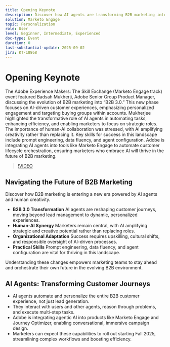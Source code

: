```yaml
---
title: Opening Keynote
description: Discover how AI agents are transforming B2B marketing into B2B 3.0. Learn strategies to boost efficiency, personalization, and customer journeys with Marketo Engage.
solution: Marketo Engage
topic: Personalization
role: User
level: Beginner, Intermediate, Experienced
doc-type: Event
duration: 0
last-substantial-update: 2025-09-02
jira: KT-18868
---
```


# Opening Keynote

The Adobe Experience Makers: The Skill Exchange (Marketo Engage track) event featured Badsah Mukherji, Adobe Senior Group Product Manager, discussing the evolution of B2B marketing into “B2B 3.0.” This new phase focuses on AI-driven customer experiences, emphasizing personalized engagement and targeting buying groups within accounts. Mukherjee highlighted the transformative role of AI agents in automating tasks, enhancing efficiency, and enabling marketers to focus on strategic roles. The importance of human-AI collaboration was stressed, with AI amplifying creativity rather than replacing it. Key skills for success in this landscape include prompt engineering, data fluency, and agent configuration. Adobe is integrating AI agents into tools like Marketo Engage to automate customer lifecycle orchestration, ensuring marketers who embrace AI will thrive in the future of B2B marketing.

>[!VIDEO](https://video.tv.adobe.com/v/3471392/?learn=on&enablevpops)

## Navigating the Future of B2B Marketing

Discover how B2B marketing is entering a new era powered by AI agents and human creativity.

* **B2B 3.0 Transformation** AI agents are reshaping customer journeys, moving beyond lead management to dynamic, personalized experiences.
* **Human-AI Synergy** Marketers remain central, with AI amplifying strategic and creative potential rather than replacing roles.
* **Organizational Adaptation** Success requires upskilling, cultural shifts, and responsible oversight of AI-driven processes.
* **Practical Skills** Prompt engineering, data fluency, and agent configuration are vital for thriving in this landscape.

Understanding these changes empowers marketing teams to stay ahead and orchestrate their own future in the evolving B2B environment.

## AI Agents: Transforming Customer Journeys

* AI agents automate and personalize the entire B2B customer experience, not just lead generation.
* They interact with users and other agents, reason through problems, and execute multi-step tasks.
* Adobe is integrating agentic AI into products like Marketo Engage and Journey Optimizer, enabling conversational, immersive campaign design.
* Marketers can expect these capabilities to roll out starting Fall 2025, streamlining complex workflows and boosting efficiency.
